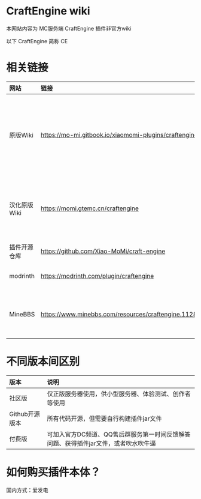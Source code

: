 # CraftEngine wiki

本网站内容为 MC服务端 CraftEngine 插件非官方wiki

以下 CraftEngine 简称 CE

# 相关链接

| 网站          | 链接                                                              | 备注                                            |
| :---          | :---                                                             | :---                                            |
| 原版Wiki      | https://mo-mi.gitbook.io/xiaomomi-plugins/craftengine            | 由于傻逼Gitbook的原因，国内经常上不去是正常的      |
| 汉化原版Wiki   | https://momi.gtemc.cn/craftengine                                | 普遍落后原版几个版本，小白鼠用户享不了福           |
| 插件开源仓库   | https://github.com/Xiao-MoMi/craft-engine                        |                                                 |
| modrinth      | https://modrinth.com/plugin/craftengine                          | 社区版发布页面                                   |
| MineBBS       | https://www.minebbs.com/resources/craftengine.11281/             | 中文搬运帖子，同步[更新日志](https://www.minebbs.com/resources/craftengine.11281/updates) |

# 不同版本间区别

| 版本              | 说明                                                                                     |
| :---             | :---                                                                                     |
| 社区版            | 仅正版服务器使用，供小型服务器、体验测试、创作者等使用                                       |
| Github开源版本    | 所有代码开源，但需要自行构建插件jar文件                                                     |
| 付费版            | 可加入官方DC频道、QQ售后群服务第一时间反馈解答问题、获得插件jar文件，或者吹水吹牛逼             |

# 如何购买插件本体？

国内方式：爱发电